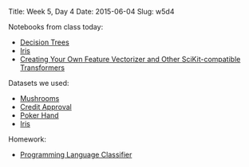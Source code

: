 Title: Week 5, Day 4
Date: 2015-06-04
Slug: w5d4

Notebooks from class today:

* [Decision Trees](https://github.com/tiyd-python-2015-05/curriculum/blob/master/data/week5/06%20-%20Decision%20Trees.ipynb)
* [Iris](https://github.com/tiyd-python-2015-05/curriculum/blob/master/data/week5/07%20-%20Iris.ipynb)
* [Creating Your Own Feature Vectorizer and Other SciKit-compatible Transformers](https://github.com/tiyd-python-2015-05/curriculum/blob/master/data/week5/Building%20SciKit-Learn%20Compatible%20Transformers.ipynb)

Datasets we used:

* [Mushrooms](https://archive.ics.uci.edu/ml/datasets/Mushroom)
* [Credit Approval](https://archive.ics.uci.edu/ml/datasets/Credit+Approval)
* [Poker Hand](https://archive.ics.uci.edu/ml/datasets/Poker+Hand)
* [Iris](https://archive.ics.uci.edu/ml/datasets/Iris)

Homework:

* [Programming Language Classifier](https://github.com/tiyd-python-2015-05/programming-language-classifier)
